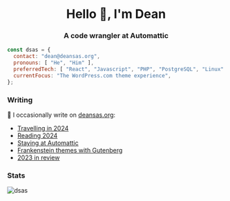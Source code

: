 <h1 align="center">Hello 👋, I'm Dean</h1>
<h3 align="center">A code wrangler at Automattic</h3>

```js
const dsas = {
  contact: "dean@deansas.org",
  pronouns: [ "He", "Him" ],
  preferredTech: [ "React", "Javascript", "PHP", "PostgreSQL", "Linux" ],
  currentFocus: "The WordPress.com theme experience",
};
```

### Writing
📝 I occasionally write on [deansas.org](https://deansas.org):
<!-- BLOG-POST-LIST:START -->
- [Travelling in 2024](https://deansas.org/2025/01/11/travelling-in-2024/)
- [Reading 2024](https://deansas.org/2025/01/06/reading-2024/)
- [Staying at Automattic](https://deansas.org/2024/10/05/staying-at-automattic/)
- [Frankenstein themes with Gutenberg](https://deansas.org/2024/02/01/cobbling-a-theme-together-with-the-site-editor/)
- [2023 in review](https://deansas.org/2024/01/20/2023-in-review/)
<!-- BLOG-POST-LIST:END -->

### Stats
<p><img align="center" src="https://github-readme-stats.vercel.app/api/top-langs?username=dsas&show_icons=true&locale=en&layout=compact" alt="dsas" /></p>

